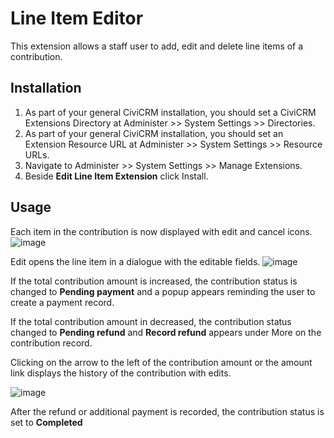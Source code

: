 # Line Item Editor

This extension allows a staff user to add, edit and delete line items of a contribution.

Installation
------------

1. As part of your general CiviCRM installation, you should set a CiviCRM Extensions Directory at Administer >> System Settings >> Directories.
2. As part of your general CiviCRM installation, you should set an Extension Resource URL at Administer >> System Settings >> Resource URLs.
3. Navigate to Administer >> System Settings >> Manage Extensions.
4. Beside **Edit Line Item Extension** click Install.

Usage
-----

Each item in the contribution is now displayed with edit and cancel icons.
![image](https://user-images.githubusercontent.com/13468905/30987931-a62977d8-a466-11e7-91ee-8521ab13f368.png)

Edit opens the line item in a dialogue with the editable fields.
![image](https://user-images.githubusercontent.com/13468905/30990046-d7e7da56-a46d-11e7-9cf6-3f6b309df41d.png)

If the total contribution amount is increased, the contribution status is changed to **Pending payment** and a popup appears reminding the user to create a payment record.

If the total contribution amount in decreased, the contribution status changed to **Pending refund** and **Record refund** appears under More on the contribution record.

Clicking on the arrow to the left of the contribution amount or the amount link displays the history of the contribution with edits.

![image](https://user-images.githubusercontent.com/13468905/30990046-d7e7da56-a46d-11e7-9cf6-3f6b309df41d.png)

After the refund or additional payment is recorded, the contribution status is set to **Completed**
